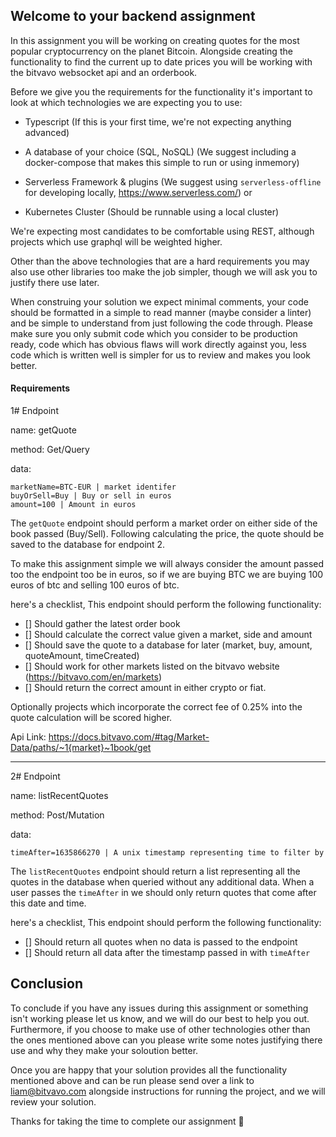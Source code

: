 ## Welcome to your backend assignment

In this assignment you will be working on creating quotes for the most popular cryptocurrency on the planet Bitcoin. Alongside creating the functionality to find the current up to date prices you will be working with the bitvavo websocket api and an orderbook.

Before we give you the requirements for the functionality it's important to look at which technologies we are expecting you to use:

- Typescript (If this is your first time, we're not expecting anything advanced)
- A database of your choice (SQL, NoSQL) (We suggest including a docker-compose that makes this simple to run or using inmemory)

- Serverless Framework & plugins (We suggest using `serverless-offline` for developing locally, https://www.serverless.com/)
or
- Kubernetes Cluster (Should be runnable using a local cluster)


We're expecting most candidates to be comfortable using REST, although projects which use graphql will be weighted higher.

Other than the above technologies that are a hard requirements you may also use other libraries too make the job simpler, though we will ask you to justify there use later.

When construing your solution we expect minimal comments, your code should be formatted in a simple to read manner (maybe consider a linter) and be simple to understand from just following the code through. Please make sure you only submit code which you consider to be production ready, code which has obvious flaws will work directly against you, less code which is written well is simpler for us to review and makes you look better.

#### Requirements

1# Endpoint

name: getQuote 

method: Get/Query

data:
```
marketName=BTC-EUR | market identifer
buyOrSell=Buy | Buy or sell in euros
amount=100 | Amount in euros
```

The `getQuote` endpoint should perform a market order on either side of the book passed (Buy/Sell). Following calculating the price, the quote should be saved to the database for endpoint 2.

To make this assignment simple we will always consider the amount passed too the endpoint too be in euros, so if we are buying BTC we are buying 100 euros of btc and selling 100 euros of btc.

here's a checklist, This endpoint should perform the following functionality:

- [] Should gather the latest order book
- [] Should calculate the correct value given a market, side and amount
- [] Should save the quote to a database for later (market, buy, amount, quoteAmount, timeCreated)
- [] Should work for other markets listed on the bitvavo website (https://bitvavo.com/en/markets)
- [] Should return the correct amount in either crypto or fiat.

Optionally projects which incorporate the correct fee of 0.25% into the quote calculation will be scored higher.

Api Link:
https://docs.bitvavo.com/#tag/Market-Data/paths/~1{market}~1book/get

----

2# Endpoint

name: listRecentQuotes

method: Post/Mutation

data:
```
timeAfter=1635866270 | A unix timestamp representing time to filter by
```

The `listRecentQuotes` endpoint should return a list representing all the quotes in the database when queried without any additional data. When a user passes the `timeAfter` in we should only return quotes that come after this date and time.

here's a checklist, This endpoint should perform the following functionality:

- [] Should return all quotes when no data is passed to the endpoint
- [] Should return all data after the timestamp passed in with `timeAfter`

## Conclusion

To conclude if you have any issues during this assignment or something isn't working please let us know, and we will do our best to help you out. Furthermore, if you choose to make use of other technologies other than the ones mentioned above can you please write some notes justifying there use and why they make your soloution better.

Once you are happy that your solution provides all the functionality mentioned above and can be run please send over a link to liam@bitvavo.com alongside instructions for running the project, and we will review your solution.

Thanks for taking the time to complete our assignment 🚀